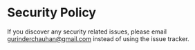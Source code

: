 # Security Policy

If you discover any security related issues, please email gurinderchauhan@gmail.com instead of using the issue tracker.
